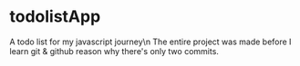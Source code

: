 # todolistApp
A todo list for my javascript journey\n
The entire project was made before I learn git & github reason why there's only two commits.
